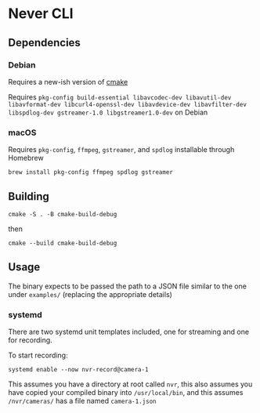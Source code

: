 # Never CLI

## Dependencies

### Debian

Requires a new-ish version of [cmake](https://apt.kitware.com/)

Requires `pkg-config build-essential libavcodec-dev libavutil-dev libavformat-dev libcurl4-openssl-dev libavdevice-dev libavfilter-dev libspdlog-dev gstreamer-1.0 libgstreamer1.0-dev` on Debian

### macOS
Requires `pkg-config`, `ffmpeg`, `gstreamer`, and `spdlog` installable through Homebrew

```shell
brew install pkg-config ffmpeg spdlog gstreamer
```
## Building

```shell
cmake -S . -B cmake-build-debug   
```
then 

```shell
cmake --build cmake-build-debug   
```


## Usage

The binary expects to be passed the path to a JSON file similar to the one under `examples/`
(replacing the appropriate details)

### systemd

There are two systemd unit templates included, one for streaming and one for recording. 

To start recording:
```shell
systemd enable --now nvr-record@camera-1
```
This assumes you have a directory at root called `nvr`, 
this also assumes you have copied your compiled binary into `/usr/local/bin`, 
and this assumes `/nvr/cameras/` has a file named `camera-1.json`

